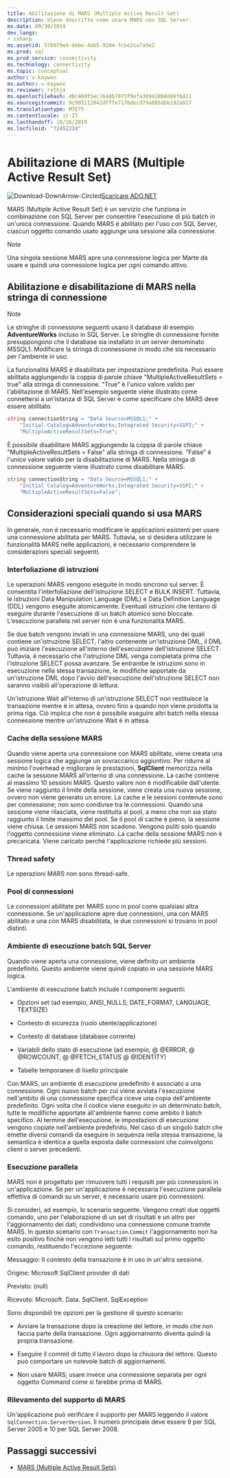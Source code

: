 ```yaml
---
title: Abilitazione di MARS (Multiple Active Result Set)
description: Viene descritto come usare MARS con SQL Server.
ms.date: 09/30/2019
dev_langs:
- csharp
ms.assetid: 576079e4-debe-4ab5-9204-fcbe2ca7a5e2
ms.prod: sql
ms.prod_service: connectivity
ms.technology: connectivity
ms.topic: conceptual
author: v-kaywon
ms.author: v-kaywon
ms.reviewer: rothja
ms.openlocfilehash: d0c40df5ec7648b7073f9efa369428b8d88f6d11
ms.sourcegitcommit: 9c993112842dfffe7176decd79a885dbb192a927
ms.translationtype: MTE75
ms.contentlocale: it-IT
ms.lasthandoff: 10/16/2019
ms.locfileid: "72452224"
---
```

# <a name="enabling-multiple-active-result-sets"></a>Abilitazione di MARS (Multiple Active Result Set)

![Download-DownArrow-Circled](../../../ssdt/media/download.png)[Scaricare ADO.NET](../../sql-connection-libraries.md#anchor-20-drivers-relational-access)

MARS (Multiple Active Result Set) è un servizio che funziona in combinazione con SQL Server per consentire l'esecuzione di più batch in un'unica connessione. Quando MARS è abilitato per l'uso con SQL Server, ciascun oggetto comando usato aggiunge una sessione alla connessione.  
  
> [!NOTE]
>  Una singola sessione MARS apre una connessione logica per Marte da usare e quindi una connessione logica per ogni comando attivo.  
  
## <a name="enabling-and-disabling-mars-in-the-connection-string"></a>Abilitazione e disabilitazione di MARS nella stringa di connessione  
  
> [!NOTE]
>  Le stringhe di connessione seguenti usano il database di esempio **AdventureWorks** incluso in SQL Server. Le stringhe di connessione fornite presuppongono che il database sia installato in un server denominato MSSQL1. Modificare la stringa di connessione in modo che sia necessario per l'ambiente in uso.  
  
La funzionalità MARS è disabilitata per impostazione predefinita. Può essere abilitata aggiungendo la coppia di parole chiave "MultipleActiveResultSets = true" alla stringa di connessione. "True" è l'unico valore valido per l'abilitazione di MARS. Nell'esempio seguente viene illustrato come connettersi a un'istanza di SQL Server e come specificare che MARS deve essere abilitato. 
  
```csharp  
string connectionString = "Data Source=MSSQL1;" +   
    "Initial Catalog=AdventureWorks;Integrated Security=SSPI;" +  
    "MultipleActiveResultSets=True";  
```  
  
È possibile disabilitare MARS aggiungendo la coppia di parole chiave "MultipleActiveResultSets = False" alla stringa di connessione. "False" è l'unico valore valido per la disabilitazione di MARS. Nella stringa di connessione seguente viene illustrato come disabilitare MARS.  
  
```csharp  
string connectionString = "Data Source=MSSQL1;" +   
    "Initial Catalog=AdventureWorks;Integrated Security=SSPI;" +  
    "MultipleActiveResultSets=False";  
```  
  
## <a name="special-considerations-when-using-mars"></a>Considerazioni speciali quando si usa MARS  
In generale, non è necessario modificare le applicazioni esistenti per usare una connessione abilitata per MARS. Tuttavia, se si desidera utilizzare le funzionalità MARS nelle applicazioni, è necessario comprendere le considerazioni speciali seguenti.  
  
### <a name="statement-interleaving"></a>Interfoliazione di istruzioni  
Le operazioni MARS vengono eseguite in modo sincrono sul server. È consentita l'interfoliazione dell'istruzione SELECT e BULK INSERT. Tuttavia, le istruzioni Data Manipulation Language (DML) e Data Definition Language (DDL) vengono eseguite atomicamente. Eventuali istruzioni che tentano di eseguire durante l'esecuzione di un batch atomico sono bloccate. L'esecuzione parallela nel server non è una funzionalità MARS.  
  
Se due batch vengono inviati in una connessione MARS, uno dei quali contiene un'istruzione SELECT, l'altro contenente un'istruzione DML, il DML può iniziare l'esecuzione all'interno dell'esecuzione dell'istruzione SELECT. Tuttavia, è necessario che l'istruzione DML venga completata prima che l'istruzione SELECT possa avanzare. Se entrambe le istruzioni sono in esecuzione nella stessa transazione, le modifiche apportate da un'istruzione DML dopo l'avvio dell'esecuzione dell'istruzione SELECT non saranno visibili all'operazione di lettura.  
  
Un'istruzione Wait all'interno di un'istruzione SELECT non restituisce la transazione mentre è in attesa, ovvero fino a quando non viene prodotta la prima riga. Ciò implica che non è possibile eseguire altri batch nella stessa connessione mentre un'istruzione Wait è in attesa.  
  
### <a name="mars-session-cache"></a>Cache della sessione MARS  
Quando viene aperta una connessione con MARS abilitato, viene creata una sessione logica che aggiunge un sovraccarico aggiuntivo. Per ridurre al minimo l'overhead e migliorare le prestazioni, **SqlClient** memorizza nella cache la sessione MARS all'interno di una connessione. La cache contiene al massimo 10 sessioni MARS. Questo valore non è modificabile dall'utente. Se viene raggiunto il limite della sessione, viene creata una nuova sessione, ovvero non viene generato un errore. La cache e le sessioni contenute sono per connessione; non sono condivise tra le connessioni. Quando una sessione viene rilasciata, viene restituita al pool, a meno che non sia stato raggiunto il limite massimo del pool. Se il pool di cache è pieno, la sessione viene chiusa. Le sessioni MARS non scadono. Vengono puliti solo quando l'oggetto connessione viene eliminato. La cache della sessione MARS non è precaricata. Viene caricato perché l'applicazione richiede più sessioni.  
  
### <a name="thread-safety"></a>Thread safety  
Le operazioni MARS non sono thread-safe.  
  
### <a name="connection-pooling"></a>Pool di connessioni  
Le connessioni abilitate per MARS sono in pool come qualsiasi altra connessione. Se un'applicazione apre due connessioni, una con MARS abilitato e una con MARS disabilitata, le due connessioni si trovano in pool distinti.
  
### <a name="sql-server-batch-execution-environment"></a>Ambiente di esecuzione batch SQL Server  
Quando viene aperta una connessione, viene definito un ambiente predefinito. Questo ambiente viene quindi copiato in una sessione MARS logica.  
  
L'ambiente di esecuzione batch include i componenti seguenti:  
  
- Opzioni set (ad esempio, ANSI_NULLS, DATE_FORMAT, LANGUAGE, TEXTSIZE)  
  
- Contesto di sicurezza (ruolo utente/applicazione)  
  
- Contesto di database (database corrente)  
  
- Variabili dello stato di esecuzione (ad esempio, @ @ERROR, @ @ROWCOUNT, @ @FETCH_STATUS @ @IDENTITY)  
  
- Tabelle temporanee di livello principale  
  
Con MARS, un ambiente di esecuzione predefinito è associato a una connessione. Ogni nuovo batch per cui viene avviata l'esecuzione nell'ambito di una connessione specifica riceve una copia dell'ambiente predefinito. Ogni volta che il codice viene eseguito in un determinato batch, tutte le modifiche apportate all'ambiente hanno come ambito il batch specifico. Al termine dell'esecuzione, le impostazioni di esecuzione vengono copiate nell'ambiente predefinito. Nel caso di un singolo batch che emette diversi comandi da eseguire in sequenza nella stessa transazione, la semantica è identica a quella esposta dalle connessioni che coinvolgono client o server precedenti.  
  
### <a name="parallel-execution"></a>Esecuzione parallela  
MARS non è progettato per rimuovere tutti i requisiti per più connessioni in un'applicazione. Se per un'applicazione è necessaria l'esecuzione parallela effettiva di comandi su un server, è necessario usare più connessioni.  
  
Si consideri, ad esempio, lo scenario seguente. Vengono creati due oggetti comando, uno per l'elaborazione di un set di risultati e un altro per l'aggiornamento dei dati; condividono una connessione comune tramite MARS. In questo scenario con `Transaction`.`Commit` l'aggiornamento non ha esito positivo finché non vengono letti tutti i risultati sul primo oggetto comando, restituendo l'eccezione seguente:  
  
Messaggio: Il contesto della transazione è in uso in un'altra sessione.  
  
Origine: Microsoft SqlClient provider di dati  
  
Previsto: (null)  
  
Ricevuto: Microsoft. Data. SqlClient. SqlException  
  
Sono disponibili tre opzioni per la gestione di questo scenario:  
  
- Avviare la transazione dopo la creazione del lettore, in modo che non faccia parte della transazione. Ogni aggiornamento diventa quindi la propria transazione.  
  
- Eseguire il commit di tutto il lavoro dopo la chiusura del lettore. Questo può comportare un notevole batch di aggiornamenti.  
  
- Non usare MARS; usare invece una connessione separata per ogni oggetto Command come si farebbe prima di MARS.  
  
### <a name="detecting-mars-support"></a>Rilevamento del supporto di MARS  
Un'applicazione può verificare il supporto per MARS leggendo il valore `SqlConnection.ServerVersion`. Il numero principale deve essere 9 per SQL Server 2005 e 10 per SQL Server 2008.  
  
## <a name="next-steps"></a>Passaggi successivi
- [MARS (Multiple Active Result Sets)](multiple-active-result-sets-mars.md)
